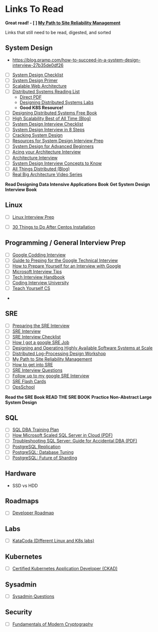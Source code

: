 # Links To Read #

**Great read! - [ ] [My Path to Site Reliability Management](https://danrl.com/srm/)**

Links that still need to be read, digested, and sorted

## System Design ##

- https://blog.pramp.com/how-to-succeed-in-a-system-design-interview-27b35de0df26
- [ ] [System Design Checklist](https://gist.github.com/vasanthk/485d1c25737e8e72759f)
- [ ] [System Design Primer](https://github.com/donnemartin/system-design-primer)
- [ ] [Scalable Web Architecture](http://www.aosabook.org/en/distsys.html)
- [ ] [Distributed Systems Reading List](http://dancres.github.io/Pages/)
  - [Direct PDF](https://azure.microsoft.com/mediahandler/files/resourcefiles/designing-distributed-systems/Designing_Distributed_Systems.pdf)
  - [Designing Distributed Systems Labs](https://github.com/brendandburns/designing-distributed-systems-labs) 
  - **Good K8S Resource!**
- [ ] [Designing Distributed Systems Free Book](https://azure.microsoft.com/en-us/resources/designing-distributed-systems/)
- [ ] [High Scalability Best of All Time (Blog)](http://highscalability.com/all-time-favorites/)
- [ ] [System Design Interview Checklist](https://towardsdatascience.com/system-design-interview-checklist-a-gateway-to-faangs-2b7fac80e423)
- [ ] [System Design Interview in 8 Steps](https://hackernoon.com/my-system-design-interview-checklist-in-8-simple-steps-tr3a3ull)
- [ ] [Cracking System Design](https://igotanoffer.com/blogs/tech/system-design-interviews)
- [ ] [Resources for System Design Interview Prep](https://xdg.me/resources-for-system-design-interview-prep/)
- [ ] [System Design for Advanced Beginners](https://robertheaton.com/2020/04/06/systems-design-for-advanced-beginners/)
- [ ] [Acing your Architecture Interview](https://lethain.com/acing-architecture-interview/)
- [ ] [Architecture Interview](https://www.susanjfowler.com/blog/2016/10/7/the-architecture-interview)
- [ ] [System Design Interview Concepts to Know](https://www.freecodecamp.org/news/systems-design-for-interviews/)
- [ ] [All Things Distributed (Blog)](https://www.allthingsdistributed.com/articles.html)
- [ ] [Real Big Architecture Video Series](https://www.youtube.com/playlist?list=PLEXf82oPg5EOU23KNPSzUyWvJ0TFHbZkN)

**Read Designing Data Intensive Applications Book**
**Get System Design Interview Book**

## Linux ##

- [ ] [Linux Interview Prep](https://github.com/chassing/linux-sysadmin-interview-questions)
- [ ] [30 Things to Do After Centos Installation](https://www.tecmint.com/things-to-do-after-minimal-rhel-centos-7-installation/)


## Programming / General Interview Prep ##

- [ ] [Google Codding Interview](https://www.educative.io/blog/google-coding-interview)
- [ ] [Guide to Preping for the Google Technical Interview](https://www.educative.io/blog/google-coding-interview)
- [ ] [How to Prepare Yourself for an Interview with Google](https://www.mtu.edu/career/students/networking/interviews/prepare.pdf)
- [ ] [Microsoft Interview Tips](https://careers.microsoft.com/u/us/en/interviewtips)
- [ ] [Tech Interview Handbook](https://github.com/yangshun/tech-interview-handbook)
- [ ] [Coding Interview University](https://github.com/jwasham/coding-interview-university)
- [ ] [Teach Yourself CS](https://teachyourselfcs.com/)
- 

## SRE ##

- [ ] [Preparing the SRE Interview](https://blog.balthazar-rouberol.com/preparing-the-sre-interview)
- [ ] [SRE Interview](https://victorops.com/blog/preparing-for-a-site-reliability-engineer-interview)
- [ ] [SRE Interview Checklist](https://github.com/mxssl/sre-interview-prep-guide)
- [ ] [How I got a google SRE Job](https://fabrizio2210.medium.com/how-i-get-a-job-at-google-as-sre-83d44aef7859)
- [ ] [Designing and Operating Highly Available Software Systems at Scale](https://storage.googleapis.com/pub-tools-public-publication-data/pdf/9b0aa90de33d2a5f6a5575f71e772f74c0f4b945.pdf)
- [ ] [Distributed Log-Processing Design Workshop](https://www.usenix.org/sites/default/files/conference/protected-files/srecon18americas_slides_virji.pdf)
- [ ] [My Path to Site Reliability Management](https://danrl.com/srm/)
- [ ] [How to get into SRE](https://blog.alicegoldfuss.com/how-to-get-into-sre/)
- [ ] [SRE Interview Questions](https://www.novelvista.com/blogs/devops/top-22-sre-interview-question-answer-2020)
- [ ] [Follow up to my google SRE Interview](https://www.reddit.com/r/devops/comments/bphb8h/follow_up_to_my_google_sre_interview/)
- [ ] [SRE Flash Cards](https://danrl.com/sre-flash-cards/SRE%20Flash%20Cards.pdf)
- [ ] [OpsSchool](https://www.opsschool.org/)
  
**Read the SRE Book READ THE SRE BOOK**
**Practice Non-Abstract Large System Design**

## SQL ##

- [ ] [SQL DBA Training Plan](https://www.brentozar.com/archive/2019/07/welcome-to-the-dba-training-plan/)
- [ ] [How Microsoft Scaled SQL Server in Cloud (PDF)](https://www.microsoft.com/en-us/research/uploads/prod/2019/05/socrates.pdf)
- [ ] [Troubleshooting SQL Server: Guide for Accidental DBA (PDF)](https://assets.red-gate.com/community/books/troubleshooting-sql-server-accidental-dba.pdf)
- [ ] [PostgreSQL Replication](https://momjian.us/main/writings/pgsql/replication.pdf)
- [ ] [PostgreSQL: Database Tuning](https://momjian.us/main/writings/pgsql/performance.pdf)
- [ ] [PostgreSQL: Future of Sharding](https://momjian.us/main/writings/pgsql/sharding.pdf)

## Hardware ##

- SSD vs HDD

## Roadmaps ##

- [ ] [Developer Roadmap](https://github.com/kamranahmedse/developer-roadmap)

## Labs ##

- [ ] [KataCoda (Different Linux and K8s labs)](https://katacoda.com/)

## Kubernetes ##

- [ ] [Certified Kubernetes Application Developer (CKAD)](https://training.linuxfoundation.org/certification/certified-kubernetes-application-developer-ckad/)

## Sysadmin ##

- [ ] [Sysadmin Questions](https://github.com/trimstray/test-your-sysadmin-skills)

## Security ##

- [ ] [Fundamentals of Modern Cryptography](https://momjian.us/main/writings/crypto.pdf)